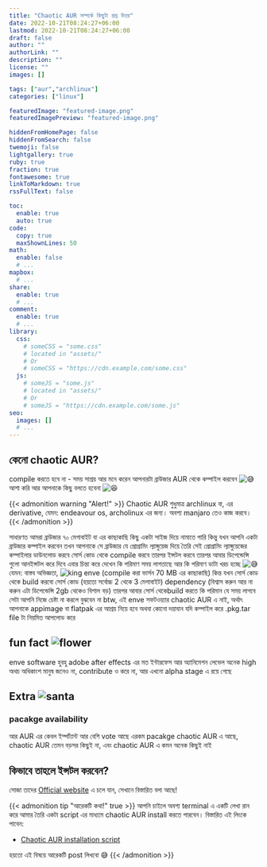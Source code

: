 ```yaml
---
title: "Chaotic AUR সম্পর্কে কিছুটা প্রশ্ন উত্তর"
date: 2022-10-21T08:24:27+06:00
lastmod: 2022-10-21T08:24:27+06:00
draft: false
author: ""
authorLink: ""
description: ""
license: ""
images: []

tags: ["aur","archlinux"]
categories: ["linux"]

featuredImage: "featured-image.png"
featuredImagePreview: "featured-image.png"

hiddenFromHomePage: false
hiddenFromSearch: false
twemoji: false
lightgallery: true
ruby: true
fraction: true
fontawesome: true
linkToMarkdown: true
rssFullText: false

toc:
  enable: true
  auto: true
code:
  copy: true
  maxShownLines: 50
math:
  enable: false
  # ...
mapbox:
  # ...
share:
  enable: true
  # ...
comment:
  enable: true
  # ...
library:
  css:
    # someCSS = "some.css"
    # located in "assets/"
    # Or
    # someCSS = "https://cdn.example.com/some.css"
  js:
    # someJS = "some.js"
    # located in "assets/"
    # Or
    # someJS = "https://cdn.example.com/some.js"
seo:
  images: []
  # ...
---
```


## কেনো chaotic AUR?
  compile করতে হবে না  - সময় সাশ্রয়    আর মনে করেন আপনারটা ব্রাউজার AUR থেকে কম্পাইল করবেন <img class="emojione" alt="😅" title=":sweat_smile:" src="https://cdn.jsdelivr.net/emojione/assets/png/1f605.png?v=2.2.7">  আশা করি আর আপনাকে কিছু বলতে হবেনা <img class="emojione" alt="😆" title=":laughing:" src="https://cdn.jsdelivr.net/emojione/assets/png/1f606.png?v=2.2.7">

{{< admonition warning "Alert!" >}}
Chaotic AUR শুধুমাত্র archlinux বা, এর derivative, যেমন: endeavour os, archolinux এর জন্য। অবশ্য manjaro তেও কাজ করবে।
{{< /admonition >}}

  সাধারণত আমরা ব্রাউজার ৭০ মেগাবাইট বা এর কাছাকাছি কিছু একটা সাইজ দিয়ে নামাতে পারি কিন্তু যখন আপনি একটা ব্রাউজার কম্পাইল করবেন তখন আপনাকে সে ব্রাউজার যে প্রোগ্রামিং ল্যাঙ্গুয়েজ দিয়ে তৈরি সেই প্রোগ্রামিং ল্যাঙ্গুয়েজের কম্পাইলার ডাউনলোড করবে সোর্স কোড থেকে compile  করবে তারপর ইন্সটল করবে তারপর আবার ডিপেন্ডেন্সি গুলো আনইন্সটল করে দিবে এবার চিন্তা করে দেখেন কি পরিমাণ সময় লাগতাছে আর কি পরিমাণ ডাটা খরচ হচ্ছে <img class="emojione" alt="😅" title=":sweat_smile:" src="https://cdn.jsdelivr.net/emojione/assets/png/1f605.png?v=2.2.7">    যেমন: বাস্তব অভিজ্ঞতা,  <img src="https://2img.net/i/fa/i/smiles/icon_king.png" alt="king" longdesc="52">    enve  (compile করা ভার্সন 70 MB এর কাছাকাছি)    কিন্ত যখন সোর্স কোড থেকে build করবো  সোর্স কোড (হয়তো সর্বোচ্চ 2 থেকে 3 মেগাবাইট)  dependency (বিশ্বাস করুন আর না করুন এটা ডিপেন্ডেন্সি 2gb থেকেও বিশাল বড়)  তারপর আবার সোর্স থেকেbuild করতে কি পরিমান যে সময় লাগবে সেটা আপনি নিজে চেষ্টা না করলে বুঝবেন না    btw, এই enve সফটওয়্যার chaotic AUR এ নাই, অর্থাৎ আপনাকে appimage বা flatpak এর আশ্রয় নিয়ে হবে    অথবা কোনো দয়াবান যদি কম্পাইল করে  .pkg.tar file টা নিয়মিত আপলোড করে

## fun fact <img src="https://2img.net/i/fa/i/smiles/icon_flower.png" alt="flower" longdesc="59">
enve software হুবহু adobe after effects এর মত ইন্টারফেস আর অ্যানিমেশন লেভেল অনেক high অথচ অধিকাংশ মানুষ জনেও না, contribute ও করে না, আর এখনো alpha stage এ রয়ে গেছে

## Extra <img src="https://2img.net/i/fa/i/smiles/icon_santa.png" alt="santa" longdesc="49">

### pacakge availability
আর AUR এর কেবল ইম্পর্ট্যান্ট আর বেশি vote আছে এরকম pacakge chaotic AUR এ আছে, chaotic AUR তেমন বড়সর কিছুই না, এবং chaotic AUR এ কমন অনেক কিছুই নাই

## কিভাবে তাহলে ইন্সটল করবেন?
সোজা তাদের [Official website](https://aur.chaotic.cx/) এ চলে যান, সেখানে বিস্তারিত বলা আছে!

{{< admonition tip "আরেকটি কথা!" true >}}
আপনি চাইলে অবশ্য terminal এ একটি লেখা রান করে আমার তৈরি একটা script এর মাধ্যমে chaotic AUR install করতে পারবেন। বিস্তারিত এই লিংকে পাবেন:
- [Chaotic AUR installation script](https://github.com/SharafatKarim/chaotic-AUR-installer)

হয়তো এই বিষয়ে আরেকটি post লিখবো 😅
{{< /admonition >}}
